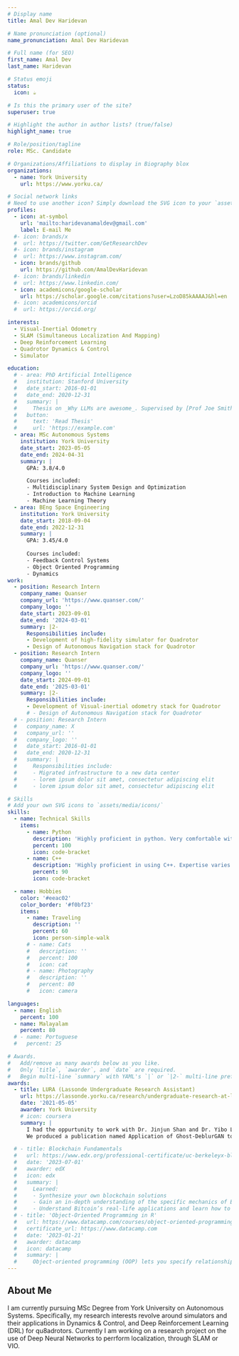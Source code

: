 ```yaml
---
# Display name
title: Amal Dev Haridevan

# Name pronunciation (optional)
name_pronunciation: Amal Dev Haridevan

# Full name (for SEO)
first_name: Amal Dev
last_name: Haridevan

# Status emoji
status:
  icon: ☕️

# Is this the primary user of the site?
superuser: true

# Highlight the author in author lists? (true/false)
highlight_name: true

# Role/position/tagline
role: MSc. Candidate

# Organizations/Affiliations to display in Biography blox
organizations:
  - name: York University
    url: https://www.yorku.ca/

# Social network links
# Need to use another icon? Simply download the SVG icon to your `assets/media/icons/` folder.
profiles:
  - icon: at-symbol
    url: 'mailto:haridevanamaldev@gmail.com'
    label: E-mail Me
  #- icon: brands/x
  #  url: https://twitter.com/GetResearchDev
  #- icon: brands/instagram
  #  url: https://www.instagram.com/
  - icon: brands/github
    url: https://github.com/AmalDevHaridevan 
  #- icon: brands/linkedin
  #  url: https://www.linkedin.com/
  - icon: academicons/google-scholar
    url: https://scholar.google.com/citations?user=LzoD85kAAAAJ&hl=en 
  #- icon: academicons/orcid
  #  url: https://orcid.org/

interests:
  - Visual-Inertial Odometry
  - SLAM (Simultaneous Localization And Mapping)
  - Deep Reinforcement Learning
  - Quadrotor Dynamics & Control
  - Simulator

education:
  # - area: PhD Artificial Intelligence
  #   institution: Stanford University
  #   date_start: 2016-01-01
  #   date_end: 2020-12-31
  #   summary: |
  #     Thesis on _Why LLMs are awesome_. Supervised by [Prof Joe Smith](https://example.com). Presented papers at 5 IEEE conferences with the contributions being published in 2 Springer journals.
  #   button:
  #     text: 'Read Thesis'
  #     url: 'https://example.com'
  - area: MSc Autonomous Systems
    institution: York University
    date_start: 2023-05-05
    date_end: 2024-04-31
    summary: |
      GPA: 3.8/4.0

      Courses included:
      - Multidisciplinary System Design and Optimization
      - Introduction to Machine Learning
      - Machine Learning Theory
  - area: BEng Space Engineering
    institution: York University
    date_start: 2018-09-04
    date_end: 2022-12-31
    summary: |
      GPA: 3.45/4.0
      
      Courses included:
      - Feedback Control Systems
      - Object Oriented Programming
      - Dynamics
work:
  - position: Research Intern
    company_name: Quanser
    company_url: 'https://www.quanser.com/'
    company_logo: ''
    date_start: 2023-09-01
    date_end: '2024-03-01'
    summary: |2-
      Responsibilities include:
      - Development of high-fidelity simulator for Quadrotor
      - Design of Autonomous Navigation stack for Quadrotor
  - position: Research Intern
    company_name: Quanser
    company_url: 'https://www.quanser.com/'
    company_logo: ''
    date_start: 2024-09-01
    date_end: '2025-03-01'
    summary: |2-
      Responsibilities include:
      - Development of Visual-inertial odometry stack for Quadrotor
      # - Design of Autonomous Navigation stack for Quadrotor
  # - position: Research Intern
  #   company_name: X
  #   company_url: ''
  #   company_logo: ''
  #   date_start: 2016-01-01
  #   date_end: 2020-12-31
  #   summary: |
  #     Responsibilities include:
  #     - Migrated infrastructure to a new data center
  #     - lorem ipsum dolor sit amet, consectetur adipiscing elit
  #     - lorem ipsum dolor sit amet, consectetur adipiscing elit

# Skills
# Add your own SVG icons to `assets/media/icons/`
skills:
  - name: Technical Skills
    items:
      - name: Python
        description: 'Highly proficient in python. Very comfortable with Object-oriented programming, concurrency, functional programming, and machine learning tools like PyTorch'
        percent: 100
        icon: code-bracket
      - name: C++
        description: 'Highly proficient in using C++. Expertise varies from implementing low-level controller to development of simulators'
        percent: 90
        icon: code-bracket

  - name: Hobbies
    color: '#eeac02'
    color_border: '#f0bf23'
    items:
      - name: Traveling
        description: ''
        percent: 60
        icon: person-simple-walk
      # - name: Cats
      #   description: ''
      #   percent: 100
      #   icon: cat
      # - name: Photography
      #   description: ''
      #   percent: 80
      #   icon: camera

languages:
  - name: English
    percent: 100
  - name: Malayalam
    percent: 80
  # - name: Portuguese
  #   percent: 25

# Awards.
#   Add/remove as many awards below as you like.
#   Only `title`, `awarder`, and `date` are required.
#   Begin multi-line `summary` with YAML's `|` or `|2-` multi-line prefix and indent 2 spaces below.
awards:
  - title: LURA (Lassonde Undergraduate Research Assistant)
    url: https://lassonde.yorku.ca/research/undergraduate-research-at-lassonde/2021-lura-and-usra-research-at-lassonde#ESSE 
    date: '2021-05-05'
    awarder: York University
    # icon: coursera
    summary: |
      I had the oppurtunity to work with Dr. Jinjun Shan and Dr. Yibo Liu on the project "Developing light-weight Convolutional Neural Networks to perform real-time deblurring on Autonomous vehicles". 
      We produced a publication named Application of Ghost-DeblurGAN to fiducial marker detection, IROS 2022 as part of this research. I was responsible for tetsing various neural network architectures and performing benchmarking among them.

  # - title: Blockchain Fundamentals
  #   url: https://www.edx.org/professional-certificate/uc-berkeleyx-blockchain-fundamentals
  #   date: '2023-07-01'
  #   awarder: edX
  #   icon: edx
  #   summary: |
  #     Learned:
  #     - Synthesize your own blockchain solutions
  #     - Gain an in-depth understanding of the specific mechanics of Bitcoin
  #     - Understand Bitcoin’s real-life applications and learn how to attack and destroy Bitcoin, Ethereum, smart contracts and Dapps, and alternatives to Bitcoin’s Proof-of-Work consensus algorithm
  # - title: 'Object-Oriented Programming in R'
  #   url: https://www.datacamp.com/courses/object-oriented-programming-with-s3-and-r6-in-r
  #   certificate_url: https://www.datacamp.com
  #   date: '2023-01-21'
  #   awarder: datacamp
  #   icon: datacamp
  #   summary: |
  #     Object-oriented programming (OOP) lets you specify relationships between functions and the objects that they can act on, helping you manage complexity in your code. This is an intermediate level course, providing an introduction to OOP, using the S3 and R6 systems. S3 is a great day-to-day R programming tool that simplifies some of the functions that you write. R6 is especially useful for industry-specific analyses, working with web APIs, and building GUIs.
---
```


## About Me

I am currently pursuing MSc Degree from York University on Autonomous Systems. Specifically, my research interests revolve around simulators and their applications in Dynamics & Control, and Deep Reinforcement Learning (DRL) for qu8adrotors. Currently I am working on a research project on the use of Deep Neural Networks to perrform localization, through SLAM or VIO.